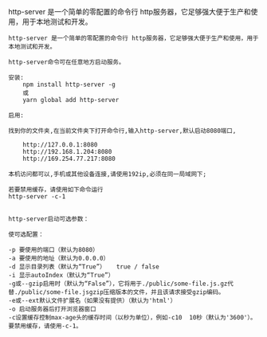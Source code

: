 http-server 是一个简单的零配置的命令行 http服务器，它足够强大便于生产和使用，用于本地测试和开发。
			
    http-server 是一个简单的零配置的命令行 http服务器，它足够强大便于生产和使用，用于本地测试和开发。
    
    http-server命令可在任意地方启动服务。
    
    安装:
        npm install http-server -g 
        或
        yarn global add http-server
    
    启用:
    
    找到你的文件夹,在当前文件夹下打开命令行,输入http-server,默认启动8080端口,
    
        http://127.0.0.1:8080
        http://192.168.1.204:8080
        http://169.254.77.217:8080
    
    本机访问都可以,手机或其他设备连接,请使用192ip,必须在同一局域网下;
    
    若要禁用缓存，请使用如下命令运行
    http-server -c-1
    
    
    http-server启动可选参数：
    
    使可选配置：
    
    -p 要使用的端口（默认为8080）
    -a 要使用的地址（默认为0.0.0.0）
    -d 显示目录列表（默认为“True”）   true / false
    -i 显示autoIndex（默认为“True”）
    -g或--gzip启用时（默认为“False”），它将用于./public/some-file.js.gz代替./public/some-file.jsgzip压缩版本的文件，并且该请求接受gzip编码。
    -e或--ext默认文件扩展名（如果没有提供）（默认为'html'）
    -o 启动服务器后打开浏览器窗口
    -c设置缓存控制max-age头的缓存时间（以秒为单位），例如-c10  10秒（默认为'3600'）。要禁用缓存，请使用-c-1。